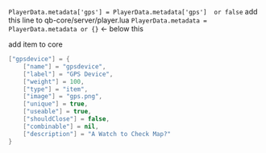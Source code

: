 `PlayerData.metadata['gps'] = PlayerData.metadata['gps']  or false` add this line to qb-core/server/player.lua
`PlayerData.metadata = PlayerData.metadata or {}` <- below this

add item to core
```lua
["gpsdevice"] = {
    ["name"] = "gpsdevice",
    ["label"] = "GPS Device",
    ["weight"] = 100,
    ["type"] = "item",
    ["image"] = "gps.png",
    ["unique"] = true,
    ["useable"] = true,
    ["shouldClose"] = false,
    ["combinable"] = nil,
    ["description"] = "A Watch to Check Map?"
}
```